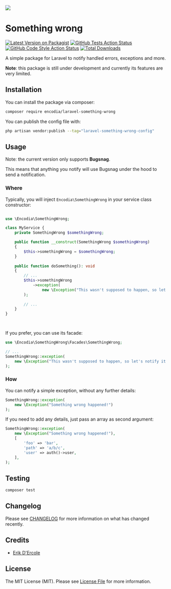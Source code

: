 [<img src="https://github-ads.s3.eu-central-1.amazonaws.com/support-ukraine.svg?t=1" />](https://supportukrainenow.org)

# Something wrong

[![Latest Version on Packagist](https://img.shields.io/packagist/v/encodia/laravel-something-wrong.svg?style=flat-square)](https://packagist.org/packages/encodia/laravel-something-wrong)
[![GitHub Tests Action Status](https://img.shields.io/github/workflow/status/encodia/laravel-something-wrong/run-tests?label=tests)](https://github.com/encodia/laravel-something-wrong/actions?query=workflow%3Arun-tests+branch%3Amain)
[![GitHub Code Style Action Status](https://img.shields.io/github/workflow/status/encodia/laravel-something-wrong/Check%20&%20fix%20styling?label=code%20style)](https://github.com/encodia/laravel-something-wrong/actions?query=workflow%3A"Check+%26+fix+styling"+branch%3Amain)
[![Total Downloads](https://img.shields.io/packagist/dt/encodia/laravel-something-wrong.svg?style=flat-square)](https://packagist.org/packages/encodia/laravel-something-wrong)

A simple package for Laravel to notify handled errors, exceptions and more.

**Note**: this package is still under development and currently its features are very limited.

## Installation

You can install the package via composer:

```bash
composer require encodia/laravel-something-wrong
```

You can publish the config file with:

```bash
php artisan vendor:publish --tag="laravel-something-wrong-config"
```

## Usage

Note: the current version only supports **Bugsnag**.

This means that anything you notify will use Bugsnag under the hood to send
a notification.

### Where

Typically, you will inject `Encodia\SomethingWrong` in your service class constructor:

```php

use \Encodia\SomethingWrong;

class MyService {
    private SomethingWrong $somethingWrong;

    public function __construct(SomethingWrong $somethingWrong)
    {        
        $this->somethingWrong = $somethingWrong;
    }
    
    public function doSomething(): void
    {
        // ...
        $this->somethingWrong
            ->exception(
                new \Exception("This wasn't supposed to happen, so let's notify it!")
        );
        
        // ...        
    }
}

    
```

If you prefer, you can use its facade:

```php
use \Encodia\SomethingWrong\Facades\SomethingWrong;

// ...
SomethingWrong::exception(
    new \Exception("This wasn't supposed to happen, so let's notify it!")
);

```

### How

You can notify a simple exception, without any further details:

```php
SomethingWrong::exception(
    new \Exception("Something wrong happened!")
);

```

If you need to add any details, just pass an array as second argument:

```php
SomethingWrong::exception(
    new \Exception("Something wrong happened!"),
    [
        'foo' => 'bar',
        'path' => 'a/b/c',
        'user' => auth()->user,
    ],
);
```

## Testing

```bash
composer test
```

## Changelog

Please see [CHANGELOG](CHANGELOG.md) for more information on what has changed recently.

## Credits

- [Erik D'Ercole](https://github.com/eleftrik)

## License

The MIT License (MIT). Please see [License File](LICENSE.md) for more information.
